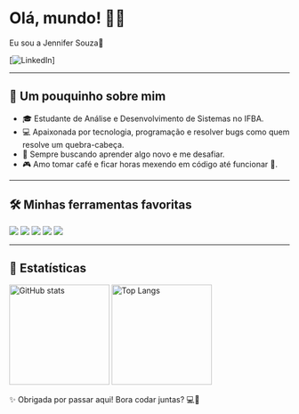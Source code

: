 # Olá, mundo! 🌸✨  
Eu sou a Jennifer Souza🦋

[![LinkedIn]([https://img.shields.io/badge/LinkedIn-RochaJennifer-ff69b4?style=for-the-badge&logo=linkedin&logoColor=white)]

---

## 🧠 Um pouquinho sobre mim

- 🎓 Estudante de Análise e Desenvolvimento de Sistemas no IFBA.
- 💻 Apaixonada por tecnologia, programação e resolver bugs como quem resolve um quebra-cabeça.
- 🌈 Sempre buscando aprender algo novo e me desafiar.
- 🎮 Amo tomar café e ficar horas mexendo em código até funcionar 🫶.
  
---

## 🛠️ Minhas ferramentas favoritas

<div style="display:inline_block">
  <img src="https://img.shields.io/badge/C-00599C?style=for-the-badge&logo=c&logoColor=white"/>
  <img src="https://img.shields.io/badge/HTML5-ff69b4?style=for-the-badge&logo=html5&logoColor=white"/>
  <img src="https://img.shields.io/badge/CSS3-db7093?style=for-the-badge&logo=css3&logoColor=white"/>
  <img src="https://img.shields.io/badge/JavaScript-ffc0cb?style=for-the-badge&logo=javascript&logoColor=black"/>
  <img src="https://img.shields.io/badge/Python-f8c8dc?style=for-the-badge&logo=python&logoColor=black"/>
</div>

---

## 💖 Estatísticas

<div>
  <img height="180em" src="https://github-readme-stats.vercel.app/api?username=RochaJennifer&show_icons=true&theme=rose_pine&rank_icon=github" alt="GitHub stats"/>
  <img height="180em" src="https://github-readme-stats.vercel.app/api/top-langs/?username=RochaJennifer&layout=donut&theme=rose_pine" alt="Top Langs"/>
</div>


✨ Obrigada por passar aqui! Bora codar juntas? 💻💜
